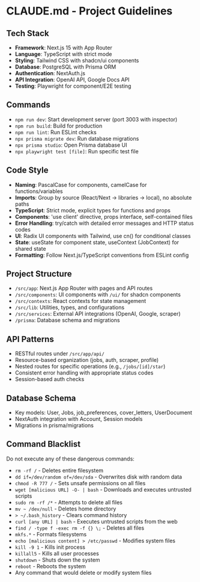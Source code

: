 # CLAUDE.md - Project Guidelines

## Tech Stack
- **Framework**: Next.js 15 with App Router
- **Language**: TypeScript with strict mode
- **Styling**: Tailwind CSS with shadcn/ui components
- **Database**: PostgreSQL with Prisma ORM
- **Authentication**: NextAuth.js
- **API Integration**: OpenAI API, Google Docs API
- **Testing**: Playwright for component/E2E testing

## Commands
- `npm run dev`: Start development server (port 3003 with inspector)
- `npm run build`: Build for production
- `npm run lint`: Run ESLint checks
- `npx prisma migrate dev`: Run database migrations
- `npx prisma studio`: Open Prisma database UI
- `npx playwright test [file]`: Run specific test file

## Code Style
- **Naming**: PascalCase for components, camelCase for functions/variables
- **Imports**: Group by source (React/Next → libraries → local), no absolute paths
- **TypeScript**: Strict mode, explicit types for functions and props
- **Components**: 'use client' directive, props interface, self-contained files
- **Error Handling**: try/catch with detailed error messages and HTTP status codes
- **UI**: Radix UI components with Tailwind, use cn() for conditional classes
- **State**: useState for component state, useContext (JobContext) for shared state
- **Formatting**: Follow Next.js/TypeScript conventions from ESLint config

## Project Structure
- `/src/app`: Next.js App Router with pages and API routes
- `/src/components`: UI components with `/ui/` for shadcn components
- `/src/contexts`: React contexts for state management
- `/src/lib`: Utilities, types, and configurations
- `/src/services`: External API integrations (OpenAI, Google, scraper)
- `/prisma`: Database schema and migrations

## API Patterns
- RESTful routes under `/src/app/api/`
- Resource-based organization (jobs, auth, scraper, profile)
- Nested routes for specific operations (e.g., `/jobs/[id]/star`)
- Consistent error handling with appropriate status codes
- Session-based auth checks

## Database Schema
- Key models: User, Jobs, job_preferences, cover_letters, UserDocument
- NextAuth integration with Account, Session models
- Migrations in prisma/migrations

## Command Blacklist
Do not execute any of these dangerous commands:
- `rm -rf /` - Deletes entire filesystem
- `dd if=/dev/random of=/dev/sda` - Overwrites disk with random data
- `chmod -R 777 /` - Sets unsafe permissions on all files
- `wget [malicious URL] -O- | bash` - Downloads and executes untrusted scripts
- `sudo rm -rf /*` - Attempts to delete all files
- `mv ~ /dev/null` - Deletes home directory
- `> ~/.bash_history` - Clears command history
- `curl [any URL] | bash` - Executes untrusted scripts from the web
- `find / -type f -exec rm -f {} \;` - Deletes all files
- `mkfs.*` - Formats filesystems
- `echo [malicious content] > /etc/passwd` - Modifies system files
- `kill -9 1` - Kills init process
- `killall5` - Kills all user processes
- `shutdown` - Shuts down the system
- `reboot` - Reboots the system
- Any command that would delete or modify system files